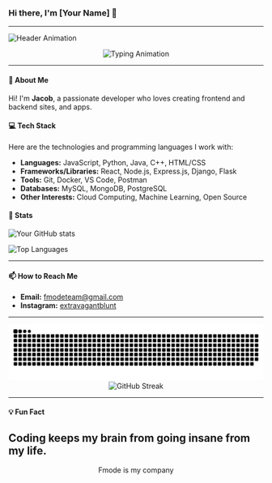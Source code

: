 ### Hi there, I'm [Your Name] 👋

---

![Header Animation](https://user-images.githubusercontent.com/placeholder/header-animation.gif)

<div align="center">
  <img src="https://readme-typing-svg.herokuapp.com?font=Fira+Code&size=24&pause=1000&color=1E90FF&background=0D1117&center=true&vCenter=true&width=435&lines=Welcome+to+My+GitHub+Profile!;I'm+a+Passionate+Developer;I+❤️+Coding" alt="Typing Animation" />
</div>

---

#### 🌟 About Me
Hi! I'm **Jacob**, a passionate developer who loves creating frontend and backend sites, and apps.

#### 💻 Tech Stack
Here are the technologies and programming languages I work with:

- **Languages:** JavaScript, Python, Java, C++, HTML/CSS
- **Frameworks/Libraries:** React, Node.js, Express.js, Django, Flask
- **Tools:** Git, Docker, VS Code, Postman
- **Databases:** MySQL, MongoDB, PostgreSQL
- **Other Interests:** Cloud Computing, Machine Learning, Open Source

#### 🚀 Stats
![Your GitHub stats](https://github-readme-stats.vercel.app/api?username=jOaawd&show_icons=true&theme=dark&hide_border=true&bg_color=0D1117&title_color=1E90FF&icon_color=1E90FF)

![Top Languages](https://github-readme-stats.vercel.app/api/top-langs/?username=jOaawd&layout=compact&theme=dark&bg_color=0D1117&title_color=1E90FF&hide_border=true)

---

#### 📫 How to Reach Me
- **Email:** [fmodeteam@gmail.com](mailto:fmodeteam@gmail.com)
- **Instagram:** [extravagantblunt](https://www.instagram.com/extravagantblunt/)

---

<div align="center">
  <img src="https://raw.githubusercontent.com/platane/snk/output/github-contribution-grid-snake-dark.svg" alt="GitHub Contribution Snake"/>
</div>

<div align="center">
  <img src="https://github-readme-streak-stats.herokuapp.com/?user=jOaawd&theme=dark&hide_border=true&background=0D1117&stroke=1E90FF&ring=1E90FF&fire=FF6347&currStreakLabel=1E90FF" alt="GitHub Streak"/>
</div>

---

#### 💡 Fun Fact
Coding keeps my brain from going insane from my life.
---

<div align="center">
  Fmode is my company
</div>
